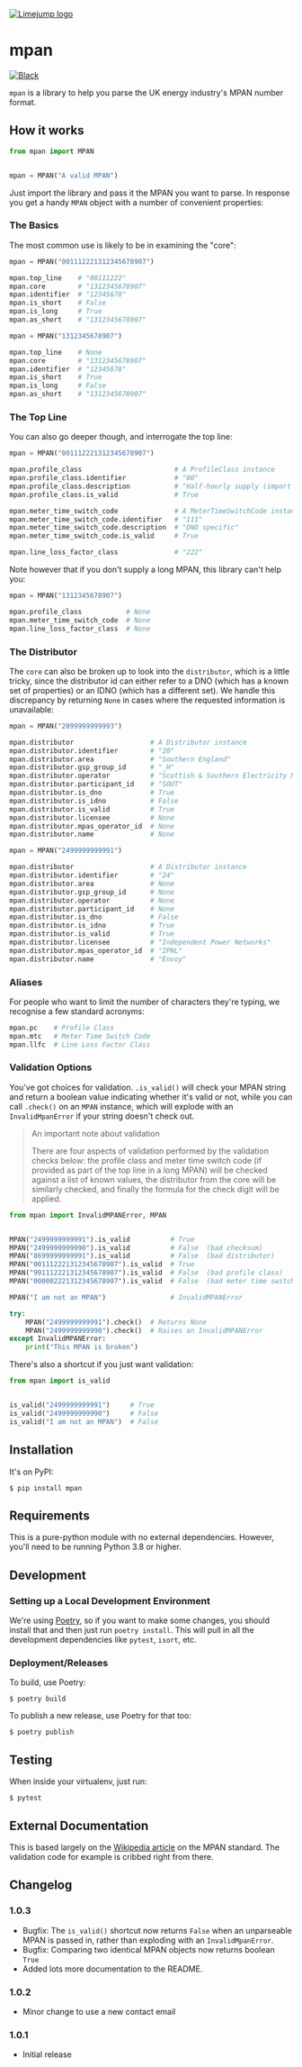 [![Limejump logo](https://raw.githubusercontent.com/limejump/mpan/master/logo.png)](https://limejump.com/)


# mpan

[![Black](https://img.shields.io/badge/code%20style-black-000000.svg)](https://github.com/ambv/black)

`mpan` is a library to help you parse the UK energy industry's MPAN number format.


## How it works

```python
from mpan import MPAN


mpan = MPAN("A valid MPAN")
```

Just import the library and pass it the MPAN you want to parse.  In response
you get a handy `MPAN` object with a number of convenient properties:


### The Basics

The most common use is likely to be in examining the "core":

```python
mpan = MPAN("001112221312345678907")

mpan.top_line    # "00111222"
mpan.core        # "1312345678907"
mpan.identifier  # "12345678"
mpan.is_short    # False
mpan.is_long     # True
mpan.as_short    # "1312345678907"

mpan = MPAN("1312345678907")

mpan.top_line    # None
mpan.core        # "1312345678907"
mpan.identifier  # "12345678"
mpan.is_short    # True
mpan.is_long     # False
mpan.as_short    # "1312345678907"
```


### The Top Line

You can also go deeper though, and interrogate the top line:

```python
mpan = MPAN("001112221312345678907")

mpan.profile_class                       # A ProfileClass instance
mpan.profile_class.identifier            # "00"
mpan.profile_class.description           # "Half-hourly supply (import and export)"
mpan.profile_class.is_valid              # True

mpan.meter_time_switch_code              # A MeterTimeSwitchCode instance
mpan.meter_time_switch_code.identifier   # "111"
mpan.meter_time_switch_code.description  # "DNO specific"
mpan.meter_time_switch_code.is_valid     # True

mpan.line_loss_factor_class              # "222"
```

Note however that if you don't supply a long MPAN, this library can't help you:

```python
mpan = MPAN("1312345678907")

mpan.profile_class           # None
mpan.meter_time_switch_code  # None
mpan.line_loss_factor_class  # None
```


### The Distributor

The `core` can also be broken up to look into the `distributor`, which is a
little tricky, since the distributor id can either refer to a DNO (which has a
known set of properties) or an IDNO (which has a different set).  We handle
this discrepancy by returning `None` in cases where the requested information
is unavailable:

```python
mpan = MPAN("2099999999993")

mpan.distributor                   # A Distributor instance
mpan.distributor.identifier        # "20"
mpan.distributor.area              # "Southern England"
mpan.distributor.gsp_group_id      # "_H"
mpan.distributor.operator          # "Scottish & Southern Electricity Networks"
mpan.distributor.participant_id    # "SOUT"
mpan.distributor.is_dno            # True
mpan.distributor.is_idno           # False
mpan.distributor.is_valid          # True
mpan.distributor.licensee          # None
mpan.distributor.mpas_operator_id  # None
mpan.distributor.name              # None

mpan = MPAN("2499999999991")

mpan.distributor                   # A Distributor instance
mpan.distributor.identifier        # "24"
mpan.distributor.area              # None
mpan.distributor.gsp_group_id      # None
mpan.distributor.operator          # None
mpan.distributor.participant_id    # None
mpan.distributor.is_dno            # False
mpan.distributor.is_idno           # True
mpan.distributor.is_valid          # True
mpan.distributor.licensee          # "Independent Power Networks"
mpan.distributor.mpas_operator_id  # "IPNL"
mpan.distributor.name              # "Envoy"
```


### Aliases

For people who want to limit the number of characters they're typing, we
recognise a few standard acronyms:

```python
mpan.pc    # Profile Class
mpan.mtc   # Meter Time Switch Code
mpan.llfc  # Line Loss Factor Class
```


### Validation Options

You've got choices for validation.  `.is_valid()` will check your MPAN string
and return a boolean value indicating whether it's valid or not, while you can
call `.check()` on an `MPAN` instance, which will explode with an
`InvalidMpanError` if your string doesn't check out.

> An important note about validation
>
> There are four aspects of validation performed by the validation checks
> below: the profile class and meter time switch code (if provided as part of
> the top line in a long MPAN) will be checked against a list of known values,
> the distributor from the core will be similarly checked, and finally the
> formula for the check digit will be applied.

```python
from mpan import InvalidMPANError, MPAN


MPAN("2499999999991").is_valid          # True
MPAN("2499999999990").is_valid          # False  (bad checksum)
MPAN("8699999999991").is_valid          # False  (bad distributor)
MPAN("001112221312345678907").is_valid  # True
MPAN("991112221312345678907").is_valid  # False  (bad profile class)
MPAN("000002221312345678907").is_valid  # False  (bad meter time switch code)

MPAN("I am not an MPAN")                # InvalidMPANError

try:
    MPAN("2499999999991").check()  # Returns None
    MPAN("2499999999990").check()  # Raises an InvalidMPANError
except InvalidMPANError:
    print("This MPAN is broken")
```

There's also a shortcut if you just want validation:

```python
from mpan import is_valid


is_valid("2499999999991")     # True
is_valid("2499999999990")     # False
is_valid("I am not an MPAN")  # False
```


## Installation

It's on PyPI:

```shell
$ pip install mpan
```


## Requirements

This is a pure-python module with no external dependencies.  However, you'll
need to be running Python 3.8 or higher.


## Development

### Setting up a Local Development Environment

We're using [Poetry](https://python-poetry.org/), so if you want to make some
changes, you should install that and then just run `poetry install`.  This will
pull in all the development dependencies like `pytest`, `isort`, etc.


### Deployment/Releases

To build, use Poetry:

```shell
$ poetry build
```

To publish a new release, use Poetry for that too:

```shell
$ poetry publish
```


## Testing

When inside your virtualenv, just run:

```shell
$ pytest
```


## External Documentation

This is based largely on the [Wikipedia article](https://en.wikipedia.org/wiki/Meter_Point_Administration_Number)
on the MPAN standard.  The validation code for example is cribbed right from
there.


## Changelog


### 1.0.3

* Bugfix: The `is_valid()` shortcut now returns `False` when an unparseable
  MPAN is passed in, rather than exploding with an `InvalidMpanError`.
* Bugfix: Comparing two identical MPAN objects now returns boolean `True`
* Added lots more documentation to the README.


### 1.0.2

* Minor change to use a new contact email


### 1.0.1

* Initial release
